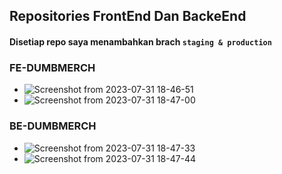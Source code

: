 ## Repositories FrontEnd Dan BackeEnd
#### Disetiap repo saya menambahkan brach ```staging & production```
### FE-DUMBMERCH
-  ![Screenshot from 2023-07-31 18-46-51](https://github.com/galantixa/final-tasks-dumbways/assets/92994294/d5b124df-5468-4c8a-97d7-6addc8c8479c)
-  ![Screenshot from 2023-07-31 18-47-00](https://github.com/galantixa/final-tasks-dumbways/assets/92994294/2f7a7382-76d8-4175-b59c-1d0b88bd448c)

### BE-DUMBMERCH
-  ![Screenshot from 2023-07-31 18-47-33](https://github.com/galantixa/final-tasks-dumbways/assets/92994294/82ed5791-288e-4ee9-b746-96b1491368ca)
-  ![Screenshot from 2023-07-31 18-47-44](https://github.com/galantixa/final-tasks-dumbways/assets/92994294/478046a0-f4bc-4d8c-90b1-717842524f60)
